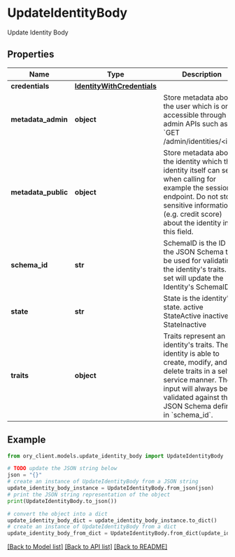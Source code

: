 # UpdateIdentityBody

Update Identity Body

## Properties

Name | Type | Description | Notes
------------ | ------------- | ------------- | -------------
**credentials** | [**IdentityWithCredentials**](IdentityWithCredentials.md) |  | [optional] 
**metadata_admin** | **object** | Store metadata about the user which is only accessible through admin APIs such as &#x60;GET /admin/identities/&lt;id&gt;&#x60;. | [optional] 
**metadata_public** | **object** | Store metadata about the identity which the identity itself can see when calling for example the session endpoint. Do not store sensitive information (e.g. credit score) about the identity in this field. | [optional] 
**schema_id** | **str** | SchemaID is the ID of the JSON Schema to be used for validating the identity&#39;s traits. If set will update the Identity&#39;s SchemaID. | 
**state** | **str** | State is the identity&#39;s state. active StateActive inactive StateInactive | 
**traits** | **object** | Traits represent an identity&#39;s traits. The identity is able to create, modify, and delete traits in a self-service manner. The input will always be validated against the JSON Schema defined in &#x60;schema_id&#x60;. | 

## Example

```python
from ory_client.models.update_identity_body import UpdateIdentityBody

# TODO update the JSON string below
json = "{}"
# create an instance of UpdateIdentityBody from a JSON string
update_identity_body_instance = UpdateIdentityBody.from_json(json)
# print the JSON string representation of the object
print(UpdateIdentityBody.to_json())

# convert the object into a dict
update_identity_body_dict = update_identity_body_instance.to_dict()
# create an instance of UpdateIdentityBody from a dict
update_identity_body_from_dict = UpdateIdentityBody.from_dict(update_identity_body_dict)
```
[[Back to Model list]](../README.md#documentation-for-models) [[Back to API list]](../README.md#documentation-for-api-endpoints) [[Back to README]](../README.md)


